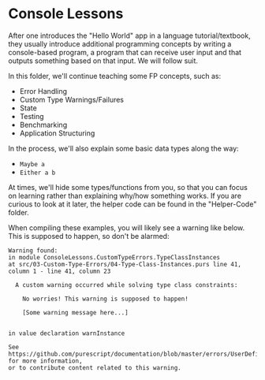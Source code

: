 # Console Lessons

After one introduces the "Hello World" app in a language tutorial/textbook, they usually introduce additional programming concepts by writing a console-based program, a program that can receive user input and that outputs something based on that input. We will follow suit.

In this folder, we'll continue teaching some FP concepts, such as:
- Error Handling
- Custom Type Warnings/Failures
- State
- Testing
- Benchmarking
- Application Structuring

In the process, we'll also explain some basic data types along the way:
  - `Maybe a`
  - `Either a b`

At times, we'll hide some types/functions from you, so that you can focus on learning rather than explaining why/how something works. If you are curious to look at it later, the helper code can be found in the "Helper-Code" folder.

When compiling these examples, you will likely see a warning like below. This is supposed to happen, so don't be alarmed:
```
Warning found:
in module ConsoleLessons.CustomTypeErrors.TypeClassInstances
at src/03-Custom-Type-Errors/04-Type-Class-Instances.purs line 41, column 1 - line 41, column 23

  A custom warning occurred while solving type class constraints:

    No worries! This warning is supposed to happen!

    [Some warning message here...]


in value declaration warnInstance

See https://github.com/purescript/documentation/blob/master/errors/UserDefinedWarning.md for more information,
or to contribute content related to this warning.
```

